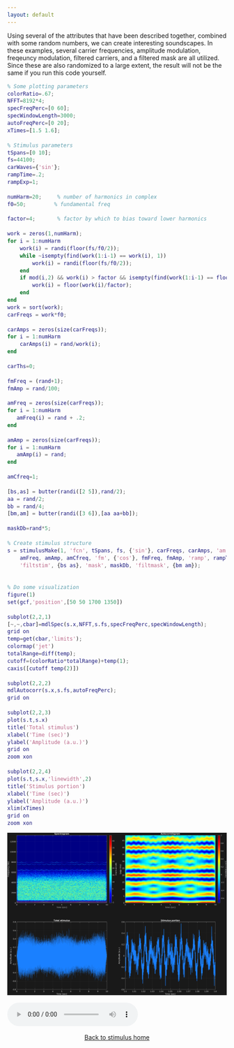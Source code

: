 ```yaml
---
layout: default
---
```

Using several of the attributes that have been described together, combined with some random numbers, we can create interesting soundscapes. In these examples, several carrier frequencies, amplitude modulation, freqeuncy modulation, filtered carriers, and a filtered mask are all utilized. Since these are also randomized to a large extent, the result will not be the same if you run this code yourself. 

```matlab
% Some plotting parameters
colorRatio=.67;
NFFT=8192*4;
specFreqPerc=[0 60];
specWindowLength=3000;
autoFreqPerc=[0 20];
xTimes=[1.5 1.6];

% Stimulus parameters
tSpans=[0 10];
fs=44100;
carWaves={'sin'};
rampTime=.2;
rampExp=1;

numHarm=20;     % number of harmonics in complex
f0=50;         % fundamental freq

factor=4;       % factor by which to bias toward lower harmonics

work = zeros(1,numHarm);
for i = 1:numHarm
    work(i) = randi(floor(fs/f0/2));
    while ~isempty(find(work(1:i-1) == work(i), 1))
        work(i) = randi(floor(fs/f0/2));
    end
    if mod(i,2) && work(i) > factor && isempty(find(work(1:i-1) == floor(work(i)/factor), 1))
        work(i) = floor(work(i)/factor);
    end
end
work = sort(work);
carFreqs = work*f0;

carAmps = zeros(size(carFreqs));
for i = 1:numHarm
    carAmps(i) = rand/work(i);
end

carThs=0;

fmFreq = (rand+1);
fmAmp = rand/100;

amFreq = zeros(size(carFreqs));
for i = 1:numHarm
   amFreq(i) = rand + .2; 
end

amAmp = zeros(size(carFreqs));
for i = 1:numHarm
   amAmp(i) = rand; 
end

amCfreq=1;

[bs,as] = butter(randi([2 5]),rand/2);
aa = rand/2;
bb = rand/4;
[bm,am] = butter(randi([3 6]),[aa aa+bb]);

maskDb=rand*5;

% Create stimulus structure
s = stimulusMake(1, 'fcn', tSpans, fs, {'sin'}, carFreqs, carAmps, 'am', {'sin'},...
    amFreq, amAmp, amCfreq, 'fm', {'cos'}, fmFreq, fmAmp, 'ramp', rampTime, rampExp, ...
    'filtstim', {bs as}, 'mask', maskDb, 'filtmask', {bm am});


% Do some visualization
figure(1)
set(gcf,'position',[50 50 1700 1350])

subplot(2,2,1)
[~,~,cbar]=mdlSpec(s.x,NFFT,s.fs,specFreqPerc,specWindowLength);
grid on
temp=get(cbar,'limits');
colormap('jet')
totalRange=diff(temp);
cutoff=(colorRatio*totalRange)+temp(1);
caxis([cutoff temp(2)])

subplot(2,2,2)
mdlAutocorr(s.x,s.fs,autoFreqPerc);
grid on

subplot(2,2,3)
plot(s.t,s.x)
title('Total stimulus')
xlabel('Time (sec)')
ylabel('Amplitude (a.u.)')
grid on
zoom xon

subplot(2,2,4)
plot(s.t,s.x,'linewidth',2)
title('Stimulus portion')
xlabel('Time (sec)')
ylabel('Amplitude (a.u.)')
xlim(xTimes)
grid on
zoom xon
```

![](pics/randomStim3.png)

![](sounds/randomStim3.mp3)

[<center>Back to stimulus home</center>](stimuli.html)